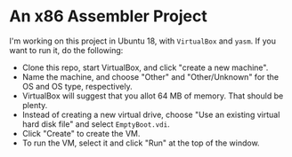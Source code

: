 # An x86 Assembler Project

I'm working on this project in Ubuntu 18, with `VirtualBox` and `yasm`. If you want to run it, do the following:
- Clone this repo, start VirtualBox, and click "create a new machine".
- Name the machine, and choose "Other" and "Other/Unknown" for the OS and OS type, respectively.
- VirtualBox will suggest that you allot 64 MB of memory. That should be plenty.
- Instead of creating a new virtual drive, choose "Use an existing virtual hard disk file" and select `EmptyBoot.vdi`.
- Click "Create" to create the VM.
- To run the VM, select it and click "Run" at the top of the window.
